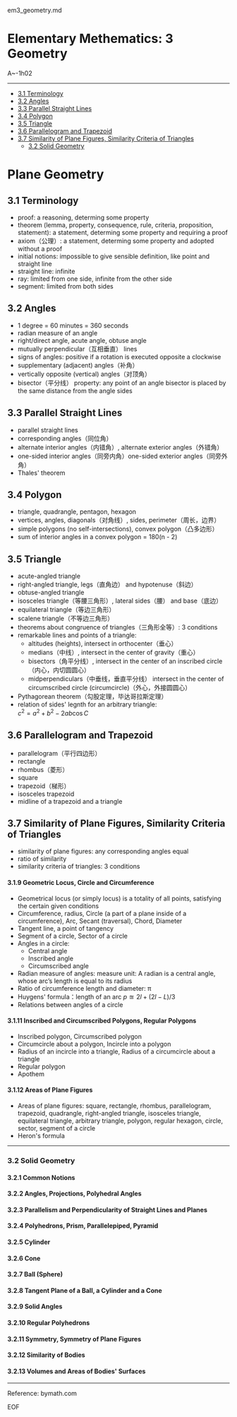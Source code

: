 em3_geometry.md

Elementary Methematics: 3 Geometry
================================================================================

A~-1h02

--------------------------------------------------------------------------------

- [3.1 Terminology](#31-terminology)
- [3.2 Angles](#32-angles)
- [3.3 Parallel Straight Lines](#33-parallel-straight-lines)
- [3.4 Polygon](#34-polygon)
- [3.5 Triangle](#35-triangle)
- [3.6 Parallelogram and Trapezoid](#36-parallelogram-and-trapezoid)
- [3.7 Similarity of Plane Figures, Similarity Criteria of Triangles](#37-similarity-of-plane-figures-similarity-criteria-of-triangles)
  - [3.2 Solid Geometry](#32-solid-geometry)

Plane Geometry
================================================================================

3.1 Terminology
--------------------------------------------------------------------------------

- proof: a reasoning, determing some property
- theorem (lemma, property, consequence, rule, criteria, proposition, statement): a statement, determing some property and requiring a proof
- axiom（公理）: a statement, determing some property and adopted without a proof
- initial notions: impossible to give sensible definition, like point and straight line
- straight line: infinite
- ray: limited from one side, infinite from the other side
- segment: limited from both sides

3.2 Angles
--------------------------------------------------------------------------------

- 1 degree = 60 minutes = 360 seconds
- radian measure of an angle
- right/direct angle, acute angle, obtuse angle
- mutually perpendicular（互相垂直） lines
- signs of angles: positive if a rotation is executed opposite a clockwise
- supplementary (adjacent) angles（补角）
- vertically opposite (vertical) angles（对顶角）
- bisector（平分线） property: any point of an angle bisector is placed by the same distance from the angle sides

3.3 Parallel Straight Lines
--------------------------------------------------------------------------------

- parallel straight lines
- corresponding angles（同位角）
- alternate interior angles（内错角）, alternate exterior angles（外错角）
- one-sided interior angles（同旁内角）one-sided exterior angles（同旁外角）
- Thales' theorem

3.4 Polygon
--------------------------------------------------------------------------------

- triangle, quadrangle, pentagon, hexagon
- vertices, angles, diagonals（对角线）, sides, perimeter（周长，边界）
- simple polygons (no self-intersections), convex polygon（凸多边形）
- sum of interior angles in a convex polygon = 180(n - 2)

3.5 Triangle
--------------------------------------------------------------------------------

- acute-angled triangle
- right-angled triangle, legs（直角边） and hypotenuse（斜边）
- obtuse-angled triangle
- isosceles triangle（等腰三角形）, lateral sides（腰） and base（底边）
- equilateral triangle（等边三角形）
- scalene triangle（不等边三角形）
- theorems about congruence of triangles（三角形全等）: 3 conditions
- remarkable lines and points of a triangle:
  - altitudes (heights), intersect in orthocenter（垂心）
  - medians（中线）, intersect in the center of gravity（重心）
  - bisectors（角平分线）, intersect in the center of an inscribed circle（内心，内切圆圆心）
  - midperpendiculars（中垂线，垂直平分线） intersect in the center of circumscribed circle (circumcircle)（外心，外接圆圆心）
- Pythagorean theorem（勾股定理，毕达哥拉斯定理）
- relation of sides' legnth for an arbitrary triangle:  
  $c^2 = a^2 + b^2 - 2ab\cos{C}$

3.6 Parallelogram and Trapezoid
--------------------------------------------------------------------------------

- parallelogram（平行四边形）
- rectangle
- rhombus（菱形）
- square
- trapezoid（梯形）
- isosceles trapezoid
- midline of a trapezoid and a triangle

3.7 Similarity of Plane Figures, Similarity Criteria of Triangles
--------------------------------------------------------------------------------

- similarity of plane figures: any corresponding angles equal
- ratio of similarity
- similarity criteria of triangles: 3 conditions

#### 3.1.9 Geometric Locus, Circle and Circumference

- Geometrical locus (or simply locus) is a totality of all points, satisfying the certain given conditions
- Circumference, radius, Circle (a part of a plane inside of a circumference), Arc, Secant (traversal), Chord, Diameter
- Tangent line, a point of tangency
- Segment of a circle, Sector of a circle
- Angles in a circle:
  - Central angle
  - Inscribed angle
  - Circumscribed angle
- Radian measure of angles: measure unit: A radian is a central angle, whose arc’s length is equal to its radius
- Ratio of circumference length and diameter: π
- Huygens' formula：length of an arc $p \approxeq 2l + (2l - L) / 3$
- Relations between angles of a circle

#### 3.1.11 Inscribed and Circumscribed Polygons, Regular Polygons

- Inscribed polygon, Circumscribed polygon
- Circumcircle about a polygon, Incircle into a polygon
- Radius of an incircle into a triangle, Radius of a circumcircle about a triangle
- Regular polygon
- Apothem

#### 3.1.12 Areas of Plane Figures

- Areas of plane figures: square, rectangle, rhombus, parallelogram, trapezoid, quadrangle, right-angled triangle, isosceles triangle, equilateral triangle, arbitrary triangle, polygon, regular hexagon, circle, sector, segment of a circle
- Heron's formula

--------------------------------------------------------------------------------

### 3.2 Solid Geometry

#### 3.2.1 Common Notions

#### 3.2.2 Angles, Projections, Polyhedral Angles

#### 3.2.3 Parallelism and Perpendicularity of Straight Lines and Planes

#### 3.2.4 Polyhedrons, Prism, Parallelepiped, Pyramid

#### 3.2.5 Cylinder

#### 3.2.6 Cone

#### 3.2.7 Ball (Sphere)

#### 3.2.8 Tangent Plane of a Ball, a Cylinder and a Cone

#### 3.2.9 Solid Angles

#### 3.2.10 Regular Polyhedrons

#### 3.2.11 Symmetry, Symmetry of Plane Figures

#### 3.2.12 Similarity of Bodies

#### 3.2.13 Volumes and Areas of Bodies' Surfaces

--------------------------------------------------------------------------------

Reference: bymath.com

EOF
